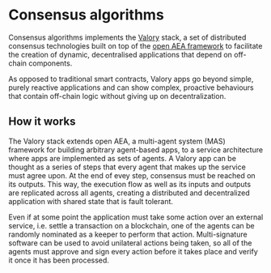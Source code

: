 # Consensus algorithms

Consensus algorithms implements the [Valory](https://www.valory.xyz/) stack, a set of
distributed consensus technologies built on top of the
[open AEA framework](https://github.com/valory-xyz/open-aea) to facilitate the
creation of dynamic, decentralised applications that depend on off-chain components.

As opposed to traditional smart contracts, Valory apps go beyond simple, purely
reactive applications and can show complex, proactive behaviours that contain
off-chain logic without giving up on decentralization.

## How it works

The Valory stack extends open AEA, a multi-agent system (MAS) framework for building
arbitrary agent-based apps, to a service architecture where apps are implemented
as sets of agents. A Valory app can be thought as a series of steps that every agent
that makes up the service must agree upon. At the end of evey step, consensus must
be reached on its outputs. This way, the execution flow as well as its
inputs and outputs are replicated across all agents, creating a distributed and
decentralized application with shared state that is fault tolerant.

Even if at some point the application must take some action over an external service, i.e.
settle a transaction on a blockchain, one of the agents can be randomly nominated as a keeper
to perform that action. Multi-signature software can be used to avoid unilateral actions
being taken, so all of the agents must approve and sign every action before it takes place and verify it once it has been processed.


